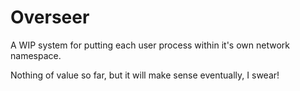 # Overseer

A WIP system for putting each user process within it's own network namespace.

Nothing of value so far, but it will make sense eventually, I swear!
